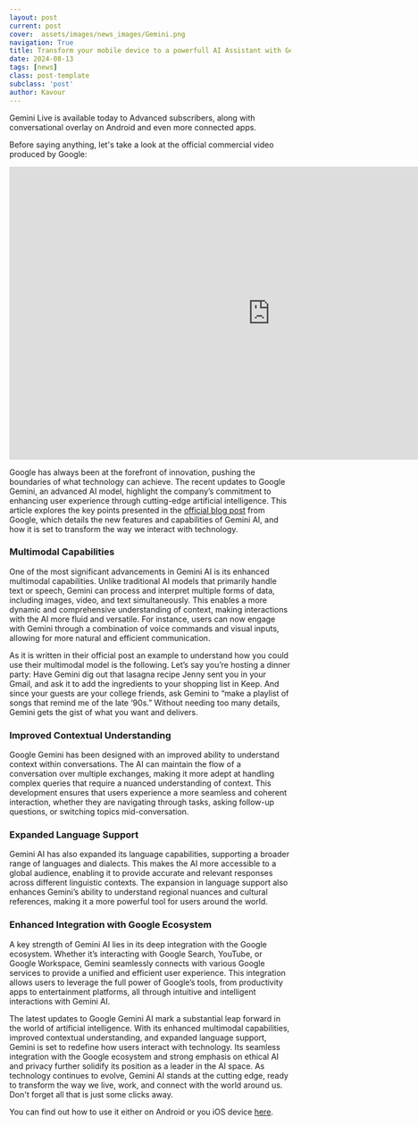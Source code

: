 ```yaml
---
layout: post
current: post
cover:  assets/images/news_images/Gemini.png
navigation: True
title: Transform your mobile device to a powerfull AI Assistant with Gemini Live.
date: 2024-08-13
tags: [news]
class: post-template
subclass: 'post'
author: Kavour
---
```


<p> Gemini Live is available today to Advanced subscribers, along with conversational overlay on Android and even more connected apps. </p>

<p> Before saying anything, let's take a look at the official commercial video produced by Google: </p> 

<iframe width="933" height="525" src="https://www.youtube.com/embed/ixZAvDCysNw" title="Your personal AI assistant | Gemini" frameborder="0" allow="accelerometer; autoplay; clipboard-write; encrypted-media; gyroscope; picture-in-picture; web-share" referrerpolicy="strict-origin-when-cross-origin" allowfullscreen></iframe>

<p>Google has always been at the forefront of innovation, pushing the boundaries of what technology can achieve. The recent updates to Google Gemini, an advanced AI model, highlight the company’s commitment to enhancing user experience through cutting-edge artificial intelligence. This article explores the key points presented in the <a href = 'https://blog.google/products/gemini/made-by-google-gemini-ai-updates/'>official blog post</a> from Google, which details the new features and capabilities of Gemini AI, and how it is set to transform the way we interact with technology.</p>

<h3> Multimodal Capabilities </h3>
<p>One of the most significant advancements in Gemini AI is its enhanced multimodal capabilities. Unlike traditional AI models that primarily handle text or speech, Gemini can process and interpret multiple forms of data, including images, video, and text simultaneously. This enables a more dynamic and comprehensive understanding of context, making interactions with the AI more fluid and versatile. For instance, users can now engage with Gemini through a combination of voice commands and visual inputs, allowing for more natural and efficient communication.</p>

<p> As it is written in their official post an example to understand how you could use their multimodal model is the following. Let’s say you’re hosting a dinner party: Have Gemini dig out that lasagna recipe Jenny sent you in your Gmail, and ask it to add the ingredients to your shopping list in Keep. And since your guests are your college friends, ask Gemini to “make a playlist of songs that remind me of the late ‘90s.” Without needing too many details, Gemini gets the gist of what you want and delivers.</p>

<h3> Improved Contextual Understanding </h3>
<p>Google Gemini has been designed with an improved ability to understand context within conversations. The AI can maintain the flow of a conversation over multiple exchanges, making it more adept at handling complex queries that require a nuanced understanding of context. This development ensures that users experience a more seamless and coherent interaction, whether they are navigating through tasks, asking follow-up questions, or switching topics mid-conversation.</p>

<h3> Expanded Language Support </h3>
<p>Gemini AI has also expanded its language capabilities, supporting a broader range of languages and dialects. This makes the AI more accessible to a global audience, enabling it to provide accurate and relevant responses across different linguistic contexts. The expansion in language support also enhances Gemini’s ability to understand regional nuances and cultural references, making it a more powerful tool for users around the world.</p>

<h3> Enhanced Integration with Google Ecosystem </h3>
<p> A key strength of Gemini AI lies in its deep integration with the Google ecosystem. Whether it’s interacting with Google Search, YouTube, or Google Workspace, Gemini seamlessly connects with various Google services to provide a unified and efficient user experience. This integration allows users to leverage the full power of Google’s tools, from productivity apps to entertainment platforms, all through intuitive and intelligent interactions with Gemini AI.</p>

<p>The latest updates to Google Gemini AI mark a substantial leap forward in the world of artificial intelligence. With its enhanced multimodal capabilities, improved contextual understanding, and expanded language support, Gemini is set to redefine how users interact with technology. Its seamless integration with the Google ecosystem and strong emphasis on ethical AI and privacy further solidify its position as a leader in the AI space. As technology continues to evolve, Gemini AI stands at the cutting edge, ready to transform the way we live, work, and connect with the world around us. Don't forget all that is just some clicks away.</p>

You can find out how to use it either on Android or you iOS device <a href='https://support.google.com/gemini/answer/14579026'>here</a>.